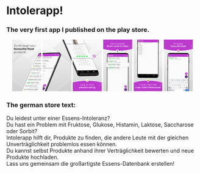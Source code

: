 # Intolerapp!
### The very first app I published on the play store.

<p align="middle">
<img src="./app/img/store_screen_1.png" width="15%">

<img src="./app/img/store_screen_2.png" width="15%">

<img src="./app/img/store_screen_3.png" width="15%">

<img src="./app/img/store_screen_4.png" width="15%">

<img src="./app/img/store_screen_5.png" width="15%">

<img src="./app/img/store_screen_6.png" width="15%">
</p>

### The german store text:
Du leidest unter einer Essens-Intoleranz?  
Du hast ein Problem mit Fruktose, Glukose, Histamin, Laktose, Saccharose oder Sorbit?  
Intolerapp hilft dir, Produkte zu finden, die andere Leute mit der gleichen Unverträglichkeit problemlos essen können.  
Du kannst selbst Produkte anhand ihrer Verträglichkeit bewerten und neue Produkte hochladen.  
Lass uns gemeinsam die großartigste Essens-Datenbank erstellen!
